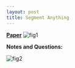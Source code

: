 ```yaml
---
layout: post
title: Segment Anything
---
```

[**Paper**](https://arxiv.org/pdf/2304.02643.pdf)
<img src="../../../images/surgical.png" alt="fig1" class="center"/>

**Notes and Questions:**

<img src="../../../images/surgical2.png" alt="fig2" class="center"/>

